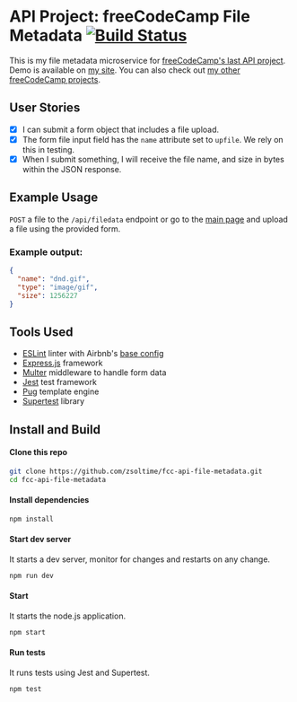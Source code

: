# API Project: freeCodeCamp File Metadata [![Build Status](https://img.shields.io/travis/zsoltime/fcc-api-file-metadata.svg?style=flat-square)](https://travis-ci.org/zsoltime/fcc-api-file-metadata)

This is my file metadata microservice for [freeCodeCamp's last API project][fcc-link]. Demo is available on [my site][demo]. You can also check out [my other freeCodeCamp projects][projects].

## User Stories

- [x] I can submit a form object that includes a file upload.
- [x] The form file input field has the `name` attribute set to `upfile`. We rely on this in testing.
- [x] When I submit something, I will receive the file name, and size in bytes within the JSON response.

## Example Usage

`POST` a file to the `/api/filedata` endpoint or go to the [main page][demo] and upload a file using the provided form.

### Example output:

```json
{
  "name": "dnd.gif",
  "type": "image/gif",
  "size": 1256227
}
```

## Tools Used

- [ESLint](https://github.com/eslint/eslint) linter with Airbnb's [base config](https://www.npmjs.com/package/eslint-config-airbnb-base)
- [Express.js](https://github.com/expressjs/express) framework
- [Multer](https://github.com/expressjs/multer) middleware to handle form data
- [Jest](https://github.com/facebook/jest) test framework
- [Pug](https://github.com/pugjs/pug) template engine
- [Supertest](https://github.com/visionmedia/supertest/) library

## Install and Build

#### Clone this repo

```bash
git clone https://github.com/zsoltime/fcc-api-file-metadata.git
cd fcc-api-file-metadata
```

#### Install dependencies

```bash
npm install
```

#### Start dev server

It starts a dev server, monitor for changes and restarts on any change.

```bash
npm run dev
```

#### Start

It starts the node.js application.

```bash
npm start
```

#### Run tests

It runs tests using Jest and Supertest.

```bash
npm test
```

[demo]: https://zsolti.me/apis/file-metadata
[fcc-link]: https://learn.freecodecamp.org/apis-and-microservices/apis-and-microservices-projects/file-metadata-microservice
[projects]: https://github.com/zsoltime/freeCodeCamp
